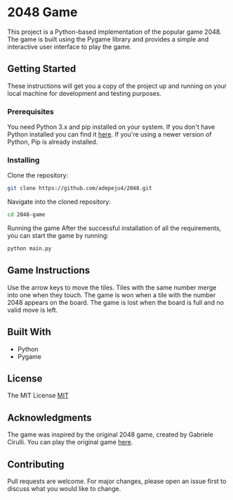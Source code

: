 # 2048 Game

This project is a Python-based implementation of the popular game 2048. The game is built using the Pygame library and provides a simple and interactive user interface to play the game.

## Getting Started

These instructions will get you a copy of the project up and running on your local machine for development and testing purposes.

### Prerequisites

You need Python 3.x and pip installed on your system. If you don't have Python installed you can find it [here](https://www.python.org/downloads/). If you're using a newer version of Python, Pip is already installed.

### Installing

Clone the repository:

```bash
git clone https://github.com/adepeju4/2048.git
```

Navigate into the cloned repository:

```bash
cd 2048-game
```

Running the game
After the successful installation of all the requirements, you can start the game by running:

```bash
python main.py
```

## Game Instructions

Use the arrow keys to move the tiles.
Tiles with the same number merge into one when they touch.
The game is won when a tile with the number 2048 appears on the board.
The game is lost when the board is full and no valid move is left.

## Built With

- Python
- Pygame

## License

The MIT License [MIT](https://choosealicense.com/licenses/mit/)

## Acknowledgments

The game was inspired by the original 2048 game, created by Gabriele Cirulli. You can play the original game [here](https://play2048.co/).

## Contributing

Pull requests are welcome. For major changes, please open an issue first to discuss what you would like to change.
